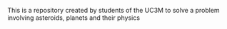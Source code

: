 This is a repository created by students of the UC3M to solve a problem involving asteroids, planets and their physics

